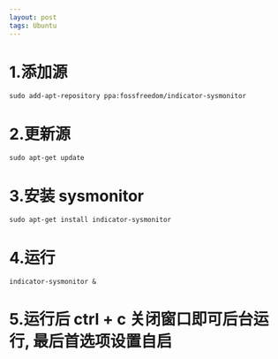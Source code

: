 ```yaml
---
layout: post
tags: Ubuntu
---
```



# 1.添加源
```
sudo add-apt-repository ppa:fossfreedom/indicator-sysmonitor
```

# 2.更新源
```
sudo apt-get update
```

# 3.安装 sysmonitor
```
sudo apt-get install indicator-sysmonitor
```

# 4.运行
```
indicator-sysmonitor &
```

# 5.运行后 ctrl + c 关闭窗口即可后台运行, 最后首选项设置自启
